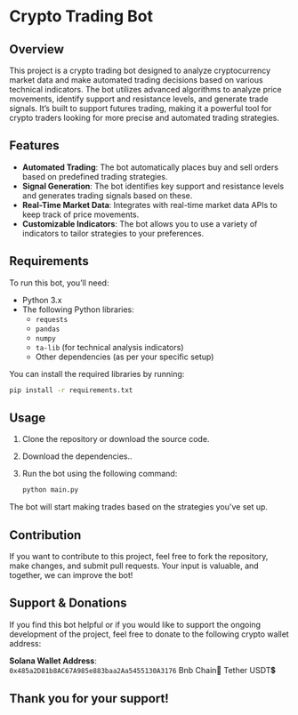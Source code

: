 # Crypto Trading Bot

## Overview
This project is a crypto trading bot designed to analyze cryptocurrency market data and make automated trading decisions based on various technical indicators. The bot utilizes advanced algorithms to analyze price movements, identify support and resistance levels, and generate trade signals. It’s built to support futures trading, making it a powerful tool for crypto traders looking for more precise and automated trading strategies.

## Features
- **Automated Trading**: The bot automatically places buy and sell orders based on predefined trading strategies.
- **Signal Generation**: The bot identifies key support and resistance levels and generates trading signals based on these.
- **Real-Time Market Data**: Integrates with real-time market data APIs to keep track of price movements.
- **Customizable Indicators**: The bot allows you to use a variety of indicators to tailor strategies to your preferences.

## Requirements
To run this bot, you’ll need:
- Python 3.x
- The following Python libraries:
  - `requests`
  - `pandas`
  - `numpy`
  - `ta-lib` (for technical analysis indicators)
  - Other dependencies (as per your specific setup)

You can install the required libraries by running:

```bash
pip install -r requirements.txt
```

## Usage
1. Clone the repository or download the source code.
2. Download the dependencies..
3. Run the bot using the following command:

   ```bash
   python main.py
   ```

The bot will start making trades based on the strategies you've set up.

## Contribution
If you want to contribute to this project, feel free to fork the repository, make changes, and submit pull requests. Your input is valuable, and together, we can improve the bot!

## Support & Donations
If you find this bot helpful or if you would like to support the ongoing development of the project, feel free to donate to the following crypto wallet address:

**Solana Wallet Address**:  
`0x485a2D81b8AC67A985e883baa2Aa5455130A3176`
Bnb Chain🔗 Tether USDT💲 

Thank you for your support!
---
